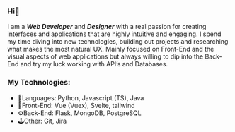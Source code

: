 ### Hi👋

I am a ***Web Developer*** and ***Designer*** with a real passion for creating interfaces and applications that are highly intuitive and engaging. I spend my time diving into new technologies, building out projects and researching what makes the most natural UX. Mainly focused on Front-End and the visual aspects of web applications but always willing to dip into the Back-End and try my luck working with API’s and Databases.

### My Technologies:
- 🎨Languages: Python, Javascript (TS), Java
- 📱Front-End: Vue (Vuex), Svelte, tailwind
- ⚙️Back-End: Flask, MongoDB, PostgreSQL
- 🕹Other: Git, Jira
<!--
**pkazala/pkazala** is a ✨ _special_ ✨ repository because its `README.md` (this file) appears on your GitHub profile.

Here are some ideas to get you started:

- 🔭 I’m currently working on ...
- 🌱 I’m currently learning ...
- 👯 I’m looking to collaborate on ...
- 🤔 I’m looking for help with ...
- 💬 Ask me about ...
- 📫 How to reach me: ...
- 😄 Pronouns: ...
- ⚡ Fun fact: ...
[![Piotr's GitHub stats](https://github-readme-stats.vercel.app/api?username=pkazala)](https://github.com/pkazala/github-readme-stats)

-->
